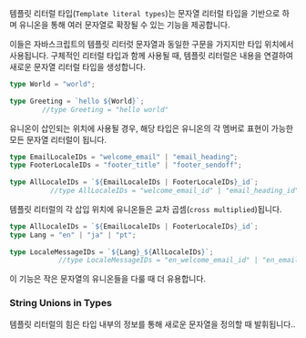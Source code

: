템플릿 리터럴 타입(`Template literal types`)는 문자열 리터럴 타입을 기반으로 하며 유니온을 통해 여러 문자열로 확장될 수 있는 기능을 제공합니다.

이들은 자바스크립트의 템플릿 리터럿 문자열과 동일한 구문을 가지지만 타입 위치에서 사용됩니다. 구체적인 리터럴 타입과 함께 사용될 때, 템플릿 리터럴은 내용을 연결하여 새로운 문자열 리터럴 타입을 생성합니다.

```ts
type World = "world";
 
type Greeting = `hello ${World}`;
        //type Greeting = "hello world"
```

유니온이 삽인되는 위치에 사용될 경우, 해당 타입은 유니온의 각 멤버로 표현이 가능한 모든 문자열 리터럴이 됩니다.

```ts
type EmailLocaleIDs = "welcome_email" | "email_heading";
type FooterLocaleIDs = "footer_title" | "footer_sendoff";
 
type AllLocaleIDs = `${EmailLocaleIDs | FooterLocaleIDs}_id`;
          //type AllLocaleIDs = "welcome_email_id" | "email_heading_id" | "footer_title_id" | "footer_sendoff_id"
```

템플릿 리터럴의 각 삽입 위치에 유니온들은 교차 곱셈(`cross multiplied`)됩니다.

```ts
type AllLocaleIDs = `${EmailLocaleIDs | FooterLocaleIDs}_id`;
type Lang = "en" | "ja" | "pt";
 
type LocaleMessageIDs = `${Lang}_${AllLocaleIDs}`;
            //type LocaleMessageIDs = "en_welcome_email_id" | "en_email_heading_id" | "en_footer_title_id" | "en_footer_sendoff_id" | "ja_welcome_email_id" | "ja_email_heading_id" | "ja_footer_title_id" | "ja_footer_sendoff_id" | "pt_welcome_email_id" | "pt_email_heading_id" | "pt_footer_title_id" | "pt_footer_sendoff_id"
```

이 기능은 작은 문자열의 유니온들을 다룰 때 더 유용합니다.

### String Unions in Types

템플릿 리터럴의 힘은 타입 내부의 정보를 통해 새로운 문자열을 정의할 때 발휘됩니다..